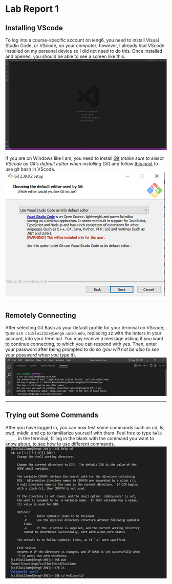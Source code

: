 # Lab Report 1
## Installing VScode
To log into a course-specific account on ieng6, you need to install Visual Studio Code, or VScode, on your computer; however, I already had VScode installed on my personal device so I did not need to do this. Once installed and opened, you should be able to see a screen like this.
![Image](VSLaunchScreen.jpg)

If you are on Windows like I am, you need to install [Git](https://gitforwindows.org/) (*make sure to select VScode as Git’s default editor when installing Git*) and follow [this post](https://stackoverflow.com/a/50527994) to use git bash in VScode.
![Image](SelectVScode.jpg)

---
## Remotely Connecting
After selecting Git Bash as your default profile for your terminal on VScode, type `ssh cs15lwi23zz@ieng6.ucsd.edu`, replacing zz with the letters in your account, into your terminal. You may receive a message asking if you want to continue connecting, to which you can respond with yes. Then, enter your password after being prompted to do so (*you will not be able to see your password when you type it*).
![Image](LoggingIn.jpg)

---
## Trying out Some Commands
After you have logged in, you can now test some commands such as cd, ls, pwd, mkdir, and cp to familiarize yourself with them. Feel free to type `help _____` in the terminal, filling in the blank with the command you want to know about, to see how to use different commands.
![Image](TestingCodes.jpg)
